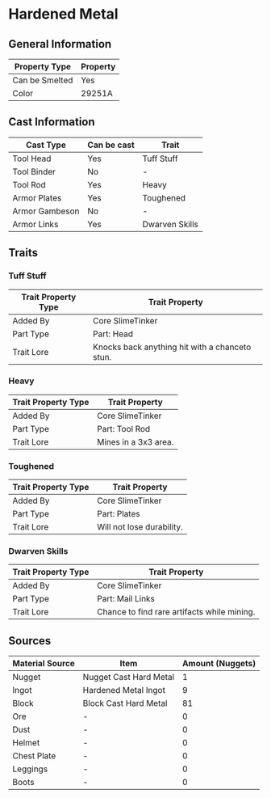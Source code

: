 # Hardened Metal

## General Information

| Property Type  | Property |
| -------------- | -------- |
| Can be Smelted | Yes      |
| Color          | 29251A   |

## Cast Information

| Cast Type      | Can be cast | Trait          |
| -------------- | ----------- | -------------- |
| Tool Head      | Yes         | Tuff Stuff     |
| Tool Binder    | No          | -              |
| Tool Rod       | Yes         | Heavy          |
| Armor Plates   | Yes         | Toughened      |
| Armor Gambeson | No          | -              |
| Armor Links    | Yes         | Dwarven Skills |

## Traits

### Tuff Stuff

| Trait Property Type | Trait Property                                 |
| ------------------- | ---------------------------------------------- |
| Added By            | Core SlimeTinker                               |
| Part Type           | Part: Head                                     |
| Trait Lore          | Knocks back anything hit with a chanceto stun. |

### Heavy

| Trait Property Type | Trait Property       |
| ------------------- | -------------------- |
| Added By            | Core SlimeTinker     |
| Part Type           | Part: Tool Rod       |
| Trait Lore          | Mines in a 3x3 area. |

### Toughened

| Trait Property Type | Trait Property            |
| ------------------- | ------------------------- |
| Added By            | Core SlimeTinker          |
| Part Type           | Part: Plates              |
| Trait Lore          | Will not lose durability. |

### Dwarven Skills

| Trait Property Type | Trait Property                              |
| ------------------- | ------------------------------------------- |
| Added By            | Core SlimeTinker                            |
| Part Type           | Part: Mail Links                            |
| Trait Lore          | Chance to find rare artifacts while mining. |

## Sources

| Material Source | Item                   | Amount (Nuggets) |
| --------------- | ---------------------- | ---------------- |
| Nugget          | Nugget Cast Hard Metal | 1                |
| Ingot           | Hardened Metal Ingot   | 9                |
| Block           | Block Cast Hard Metal  | 81               |
| Ore             | -                      | 0                |
| Dust            | -                      | 0                |
| Helmet          | -                      | 0                |
| Chest Plate     | -                      | 0                |
| Leggings        | -                      | 0                |
| Boots           | -                      | 0                |
